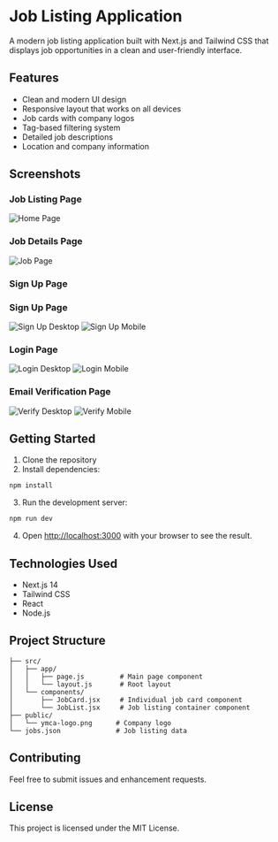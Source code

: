 # Job Listing Application

A modern job listing application built with Next.js and Tailwind CSS that displays job opportunities in a clean and user-friendly interface.

## Features

- Clean and modern UI design
- Responsive layout that works on all devices
- Job cards with company logos
- Tag-based filtering system
- Detailed job descriptions
- Location and company information

## Screenshots

### Job Listing Page
![Home Page](screenshots/screencapture-localhost-3000-2025-03-27-17_52_22.png)

### Job Details Page
![Job Page](screenshots/job.png)

### Sign Up Page
### Sign Up Page
![Sign Up Desktop](screenshots/signup.png)
![Sign Up Mobile](screenshots/signup-mobile.png)

### Login Page
![Login Desktop](screenshots/login.png)
![Login Mobile](screenshots/login-mobile.png)

### Email Verification Page
![Verify Desktop](screenshots/verify.png)
![Verify Mobile](screenshots/verify-mobile.png)


## Getting Started

1. Clone the repository
2. Install dependencies:
```bash
npm install
```

3. Run the development server:
```bash
npm run dev
```

4. Open [http://localhost:3000](http://localhost:3000) with your browser to see the result.

## Technologies Used

- Next.js 14
- Tailwind CSS
- React
- Node.js

## Project Structure

```
├── src/
│   ├── app/
│   │   ├── page.js         # Main page component
│   │   └── layout.js       # Root layout
│   └── components/
│       ├── JobCard.jsx     # Individual job card component
│       └── JobList.jsx     # Job listing container component
├── public/
│   └── ymca-logo.png      # Company logo
└── jobs.json              # Job listing data
```

## Contributing

Feel free to submit issues and enhancement requests.

## License

This project is licensed under the MIT License.
